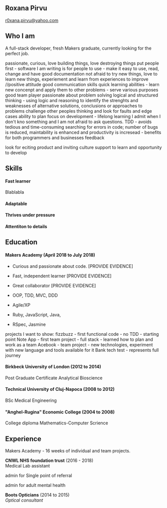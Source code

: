 ## Roxana Pirvu
r0xana.pirvu@yahoo.com

## Who I am
A full-stack developer, fresh Makers graduate, currently looking for the perfect job.


passionate, curious, love building things, love destroying things
put people first - software I am writing is for people to use - make it easy to use, read, change and have good documentation
not afraid to try new things, love to learn new things, experiement and learn from experiences to improve
//positive attitude
good communication skills
quick learning abilities - learn new concenpt and apply them to other problems - serve various purposes
good team player
passionate about problem solving 
logical and structured thinking - using logic and reasoning to identify the strenghts and weaknesses of alternative solutions, conclusions or approaches to problems
challenge other peoples thinking and look for faults and edge cases
ability to plan
focus on development - lifelong learning
I admit when I don't kno something and I am not afraid to ask questions.
TDD - avoids tedious and time-consuming searching for errors in code; number of bugs is reduced, maintability is enhanced and productivity is incresead - benefits for both programmers and businesses
feedback

look for
eciting product and inviting culture
support to learn and opportunity to develop

## Skills

#### Fast learner
Blablabla

#### Adaptable

#### Thrives under pressure

#### Attentiton to details

#### 

## Education

#### Makers Academy (April 2018 to July 2018)

- Curious and passionate about code. [PROVIDE EVIDENCE]
- Fast, independent learner [PROVIDE EVIDENCE]
- Great collaborator [PROVIDE EVIDENCE]

- OOP, TDD, MVC, DDD
- Agile/XP
- Ruby, JavaScript, Java,
- RSpec, Jasmine

projects I want to show:
fizzbuzz - first functional code - no TDD - starting point
Note App - first team project - full stack - learned how to plan and work as a team
Acebook - team project - new technologies, experiment with new language and tools available for it
Bank tech test - represents full journey

#### Birkbeck University of London (2012 to 2014)

Post Graduate Certificate Analytical Bioscience

#### Technical University of Cluj-Napoca (2008 to 2012)

BSc Medical Engineering

#### "Anghel-Rugina" Economic College (2004 to 2008)

College diploma Mathematics-Computer Scrience

## Experience
Makers Academy - 16 weeks of individual and team projects.

**CNWL NHS foundation trust** (2016 - 2018)   
Medical Lab assistant

admin for Single point of referral

admin for adult mental health

**Boots Opticians** (2014 to 2015)    
*Optical consultant*  

